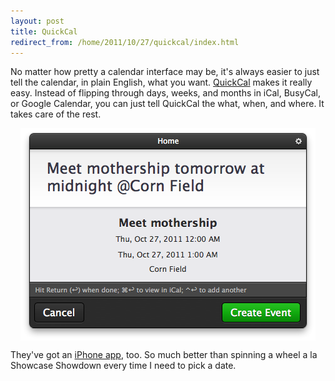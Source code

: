 ```yaml
---
layout: post
title: QuickCal
redirect_from: /home/2011/10/27/quickcal/index.html
---
```

<p>No matter how pretty a calendar interface may be, it's always easier to just tell the calendar, in plain English, what you want. <a href="http://itunes.apple.com/app/quickcal/id416581096">QuickCal</a> makes it really easy.
Instead of flipping through days, weeks, and months in iCal, BusyCal, or Google Calendar, you can just tell QuickCal the what, when, and where. It takes care of the rest.</p>
<p><img style="display: block; margin-left: auto; margin-right: auto;" title="quickcal-pe.png" src="/img/quickcal-pe.png" alt="Quickcal pe" width="472" height="340" border="0" /></p>
<p>They've got an <a href="http://itunes.apple.com/us/app/quickcal-mobile/id377663723?mt=8">iPhone app</a>, too. So much better than spinning a wheel a la Showcase Showdown every time I need to pick a date.</p>
